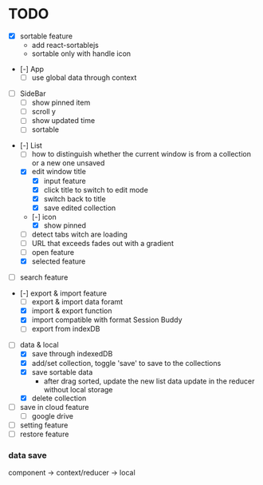 # TODO
- [x] sortable feature
  - add react-sortablejs
  - sortable only with handle icon
- [-] App
  - [ ] use global data through context
- [ ] SideBar
  - [ ] show pinned item
  - [ ] scroll y
  - [ ] show updated time
  - [ ] sortable
- [-] List
  - [ ] how to distinguish whether the current window is from a collection or a new one unsaved
  - [x] edit window title
    - [x] input feature
    - [x] click title to switch to edit mode
    - [x] switch back to title
    - [x] save edited collection
  - [-] icon
    - [x] show pinned
  - [ ] detect tabs witch are loading
  - [ ] URL that exceeds fades out with a gradient
  - [ ] open feature
  - [x] selected feature
- [ ] search feature
- [-] export & import feature
  - [ ] export & import data foramt
  - [x] import & export function
  - [x] import compatible with format Session Buddy
  - [ ] export from indexDB
- [ ] data & local
  - [x] save through indexedDB
  - [x] add/set collection, toggle 'save' to save to the collections
  - [x] save sortable data
    - after drag sorted, update the new list data update in the reducer without local storage
  - [x] delete collection
- [ ] save in cloud feature
  - [ ] google drive
- [ ] setting feature
- [ ] restore feature

### data save
component -> context/reducer -> local
